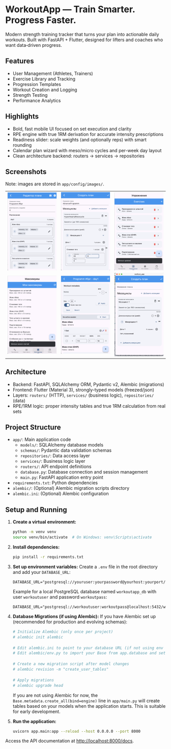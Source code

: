 # WorkoutApp — Train Smarter. Progress Faster.

Modern strength training tracker that turns your plan into actionable daily workouts. Built with FastAPI + Flutter, designed for lifters and coaches who want data‑driven progress.

## Features

- User Management (Athletes, Trainers)
- Exercise Library and Tracking
- Progression Templates
- Workout Creation and Logging
- Strength Testing
- Performance Analytics

## Highlights

- Bold, fast mobile UI focused on set execution and clarity
- RPE engine with true 1RM derivation for accurate intensity prescriptions
- Readiness slider: scale weights (and optionally reps) with smart rounding
- Calendar plan wizard with meso/micro cycles and per-week day layout
- Clean architecture backend: routers → services → repositories

## Screenshots

Note: images are stored in `app/config/images/`.

<table>
  <tr>
    <td><img src="app/config/images/Screenshot%202025-08-26%20at%2020.18.46.png" alt="Home" width="320"></td>
    <td><img src="app/config/images/Screenshot%202025-08-26%20at%2020.14.25.png" alt="Workout Detail" width="320"></td>
    <td><img src="app/config/images/Screenshot%202025-08-26%20at%2020.20.26.png" alt="Plan Wizard" width="320"></td>
  </tr>
  <tr>
    <td><img src="app/config/images/Screenshot%202025-08-26%20at%2020.20.32.png" alt="Exercises" width="320"></td>
    <td><img src="app/config/images/Screenshot%202025-08-26%20at%2020.19.32.png" alt="Active Plan" width="320"></td>
    <td><img src="app/config/images/Screenshot%202025-08-25%20at%2018.58.42.png" alt="Lists" width="320"></td>
  </tr>
  
</table>

## Architecture

- Backend: FastAPI, SQLAlchemy ORM, Pydantic v2, Alembic (migrations)
- Frontend: Flutter (Material 3), strongly-typed models (freezed/json)
- Layers: `routers/` (HTTP), `services/` (business logic), `repositories/` (data)
- RPE/1RM logic: proper intensity tables and true 1RM calculation from real sets

## Project Structure

- `app/`: Main application code
  - `models/`: SQLAlchemy database models
  - `schemas/`: Pydantic data validation schemas
  - `repositories/`: Data access layer
  - `services/`: Business logic layer
  - `routers/`: API endpoint definitions
  - `database.py`: Database connection and session management
  - `main.py`: FastAPI application entry point
- `requirements.txt`: Python dependencies
- `alembic/`: (Optional) Alembic migration scripts directory
- `alembic.ini`: (Optional) Alembic configuration

## Setup and Running

1.  **Create a virtual environment:**
    ```bash
    python -m venv venv
    source venv/bin/activate  # On Windows: venv\Scripts\activate
    ```

2.  **Install dependencies:**
    ```bash
    pip install -r requirements.txt
    ```

3.  **Set up environment variables:**
    Create a `.env` file in the root directory and add your `DATABASE_URL`:
    ```env
    DATABASE_URL="postgresql://youruser:yourpassword@yourhost:yourport/yourdatabase"
    ```
    Example for a local PostgreSQL database named `workoutapp_db` with user `workoutuser` and password `workoutpass`:
    ```env
    DATABASE_URL="postgresql://workoutuser:workoutpass@localhost:5432/workoutapp_db"
    ```

4.  **Database Migrations (if using Alembic):**
    If you have Alembic set up (recommended for production and evolving schemas):
    ```bash
    # Initialize Alembic (only once per project)
    # alembic init alembic
    
    # Edit alembic.ini to point to your database URL (if not using env var directly in env.py)
    # Edit alembic/env.py to import your Base from app.database and set target_metadata = Base.metadata
    
    # Create a new migration script after model changes
    # alembic revision -m "create_user_tables"
    
    # Apply migrations
    # alembic upgrade head
    ```
    If you are not using Alembic for now, the `Base.metadata.create_all(bind=engine)` line in `app/main.py` will create tables based on your models when the application starts. This is suitable for early development.

5.  **Run the application:**
    ```bash
    uvicorn app.main:app --reload --host 0.0.0.0 --port 8000
    ```

Access the API documentation at [http://localhost:8000/docs](http://localhost:8000/docs).

